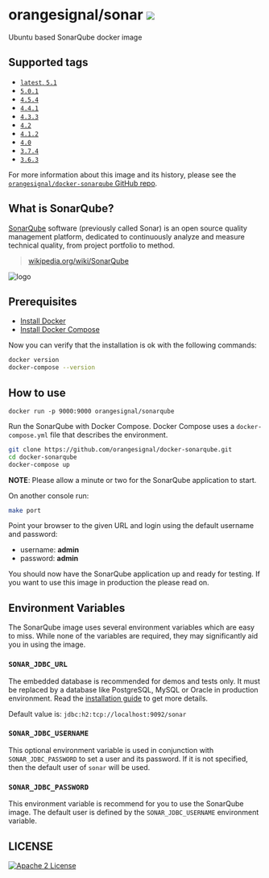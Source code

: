 # orangesignal/sonar [![](https://img.shields.io/badge/container-ready-green.svg?style=flat)](https://registry.hub.docker.com/u/orangesignal/sonar/)

Ubuntu based SonarQube docker image

## Supported tags

- [`latest`, `5.1`](https://github.com/orangesignal/docker-sonarqube/blob/master/5.1/Dockerfile)
- [`5.0.1`](https://github.com/orangesignal/docker-sonarqube/blob/master/5.0/Dockerfile)
- [`4.5.4`](https://github.com/orangesignal/docker-sonarqube/blob/master/4.5/Dockerfile)
- [`4.4.1`](https://github.com/orangesignal/docker-sonarqube/blob/master/4.4/Dockerfile)
- [`4.3.3`](https://github.com/orangesignal/docker-sonarqube/blob/master/4.3/Dockerfile)
- [`4.2`](https://github.com/orangesignal/docker-sonarqube/blob/master/4.2/Dockerfile)
- [`4.1.2`](https://github.com/orangesignal/docker-sonarqube/blob/master/4.1/Dockerfile)
- [`4.0`](https://github.com/orangesignal/docker-sonarqube/blob/master/4.0/Dockerfile)
- [`3.7.4`](https://github.com/orangesignal/docker-sonarqube/blob/master/3.7/Dockerfile)
- [`3.6.3`](https://github.com/orangesignal/docker-sonarqube/blob/master/3.6/Dockerfile)

For more information about this image and its history, please see the [`orangesignal/docker-sonarqube` GitHub repo](https://github.com/orangesignal/docker-sonarqube/).

## What is SonarQube?

[SonarQube](http://www.sonarqube.org/) software (previously called Sonar) is an open source quality management platform, dedicated to continuously analyze and measure technical quality, from project portfolio to method.

> [wikipedia.org/wiki/SonarQube](http://en.wikipedia.org/wiki/SonarQube)

![logo](http://upload.wikimedia.org/wikipedia/commons/e/e6/Sonarqube-48x200.png)

## Prerequisites

* [Install Docker](http://docs.docker.com/installation/)
* [Install Docker Compose](http://docs.docker.com/compose/install/)

Now you can verify that the installation is ok with the following commands:

```bash
docker version
docker-compose --version
```

## How to use

```bash:H2
docker run -p 9000:9000 orangesignal/sonarqube
```

Run the SonarQube with Docker Compose. Docker Compose uses a `docker-compose.yml` file that describes the environment.

```bash
git clone https://github.com/orangesignal/docker-sonarqube.git
cd docker-sonarqube
docker-compose up
```

**NOTE**: Please allow a minute or two for the SonarQube application to start.

On another console run:

```bash
make port
```

Point your browser to the given URL and login using the default username and password:

* username: **admin**
* password: **admin**

You should now have the SonarQube application up and ready for testing. If you want to use this image in production the please read on.

## Environment Variables
The SonarQube image uses several environment variables which are easy to miss. While none of the variables are required, they may significantly aid you in using the image.

### `SONAR_JDBC_URL`
The embedded database is recommended for demos and tests only. It must be replaced by a database like PostgreSQL, MySQL or Oracle in production environment. Read the [installation guide](http://docs.sonarqube.org/display/SONAR/Installing) to get more details.

Default value is: `jdbc:h2:tcp://localhost:9092/sonar`

### `SONAR_JDBC_USERNAME`
This optional environment variable is used in conjunction with `SONAR_JDBC_PASSWORD` to set a user and its password.
If it is not specified, then the default user of `sonar` will be used.

### `SONAR_JDBC_PASSWORD`
This environment variable is recommend for you to use the SonarQube image. The default user is defined by the `SONAR_JDBC_USERNAME` environment variable.

## LICENSE
[![Apache 2 License](https://img.shields.io/badge/license-Apache%202-blue.svg?style=flat)](LICENSE)